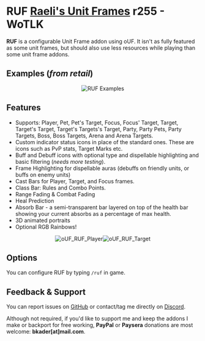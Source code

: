 # RUF [Raeli's Unit Frames](https://www.curseforge.com/wow/addons/ruf) r255 - WoTLK

**RUF** is a configurable Unit Frame addon using oUF. It isn't as fully featured as some unit frames, but should also use less resources while playing than some unit frame addons.

## Examples (_from retail_)

<p align="center"><img src="https://user-images.githubusercontent.com/4732702/136260639-7f31e51f-39c3-418d-85cc-230e72b1cdad.png" alt="RUF Examples"></p>

## Features

* Supports: Player, Pet, Pet's Target, Focus, Focus' Target, Target, Target's Target, Target's Targets's Target, Party, Party Pets, Party Targets, Boss, Boss Targets, Arena and Arena Targets.
* Custom indicator status icons in place of the standard ones. These are icons such as PvP stats, Target Marks etc.
* Buff and Debuff icons with optional type and dispellable highlighting and basic filtering (_needs more testing_).
* Frame Highlighting for dispellable auras (debuffs on friendly units, or buffs on enemy units)
* Cast Bars for Player, Target, and Focus frames.
* Class Bar: Rules and Combo Points.
* Range Fading & Combat Fading
* Heal Prediction
* Absorb Bar - a semi-transparent bar layered on top of the health bar showing your current absorbs as a percentage of max health.
* 3D animated portraits
* Optional RGB Rainbows!

<p align="center"><img src="https://user-images.githubusercontent.com/4732702/136260234-b7cfb1a0-b354-49e5-9159-63d2c7806b94.gif" alt="oUF_RUF_Player"><img src="https://user-images.githubusercontent.com/4732702/136260317-50b10648-6c93-4c3d-ac60-baf189408f7e.gif" alt="oUF_RUF_Target"></p>

## Options

You can configure RUF by typing `/ruf` in game.

## Feedback & Support

You can report issues on [GitHub](https://github.com/bkader/RUF-WoTLK/issues) or contact/tag me directly on [Discord](https://discord.gg/a8z5CyS3eW).

Although not required, if you'd like to support me and keep the addons I make or backport for free working, **PayPal** or **Paysera** donations are most welcome: **bkader[at]mail.com**.
